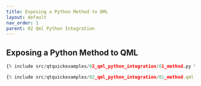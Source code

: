 ```yaml
---
title: Exposing a Python Method to QML
layout: default
nav_order: 1
parent: 02 Qml Python Integration
---
```


## Exposing a Python Method to QML

```python
{% include src/qtquickexamples/02_qml_python_integration/01_method.py %}
```

```qml
{% include src/qtquickexamples/02_qml_python_integration/01_method.qml %}
```